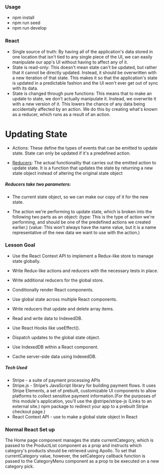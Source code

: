 ### Usage
- npm install
- npm run seed
- npm run develop

### React
- Single source of truth: By having all of the application's data stored in one location that isn't tied to any single piece of the UI, we can easily manipulate our app's UI without having to affect any of it.
- State is read-only: This doesn't mean state can't be updated, but rather that it cannot be directly updated. Instead, it should be overwritten with a new iteration of that state. This makes it so that the application's state is updated in a predictable fashion and the UI won't ever get out of sync with its data.
- State is changed through pure functions: This means that to make an update to state, we don't actually manipulate it. Instead, we overwrite it with a new version of it. This lowers the chance of any data being accidentally affected by an action. We do this by creating what's known as a reducer, which runs as a result of an action.

# Updating State
- Actions: These define the types of events that can be emitted to update state. State can only be updated if it's a predefined action.

- [Reducers](#reducers-take-two-parameters): The actual functionality that carries out the emitted action to update state. It is a function that updates the state by returning a new state object instead of altering the original state object

##### Reducers take two parameters:
- The current state object, so we can make our copy of it for the new state.

- The action we're performing to update state, which is broken into the following two parts as an object:
(type: This is the type of action we're performing, and should be one of the predefined actions we created earlier.)
(value: This won't always have the name value, but it is a name representative of the new data we want to use with the action.)

### Lesson Goal
- Use the React Context API to implement a Redux-like store to manage state globally.
- Write Redux-like actions and reducers with the necessary tests in place.

- Write additional reducers for the global store.
- Conditionally render React components.
- Use global state across multiple React components.
- Write reducers that update and delete array items.

- Read and write data to IndexedDB.
- Use React Hooks like useEffect().
- Dispatch updates to the global state object.
- Use IndexedDB within a React component.
- Cache server-side data using IndexedDB.

##### Tech Used
- Stripe - a suite of payment processing APIs
- Stripe.js - Stripe’s JavaScript library for building payment flows. It uses Stripe Elements, a set of prebuilt, customizable UI components to allow platforms to collect sensitive payment information.(For the purposes of this module's application, you’ll use the @stripe/stripe-js (Links to an external site.) npm package to redirect your app to a prebuilt Stripe checkout page.)
- React Context API - use to make a global state object in React

### Normal React Set up
The Home page component manages the state currentCategory, which is passed to the ProductList component as a prop and instructs which category's products should be retrieved using Apollo. To set that currentCategory value, however, the setCategory callback function is passed to the CategoryMenu component as a prop to be executed on a new category pick.